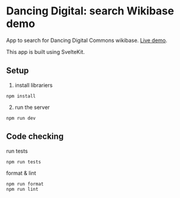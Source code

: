 # Dancing Digital: search Wikibase demo

App to search for Dancing Digital Commons wikibase. [Live demo](https://wykhuh.github.io/wikibase-search/).

This app is built using SvelteKit.

## Setup

1. install librariers

```
npm install
```

2. run the server

```
npm run dev
```

## Code checking

run tests

```
npm run tests
```

format & lint

```
npm run format
npm run lint
```
